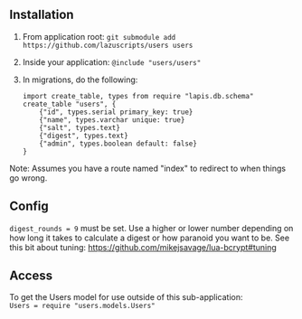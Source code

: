 ## Installation

1. From application root: `git submodule add https://github.com/lazuscripts/users users`

2. Inside your application: `@include "users/users"`

3. In migrations, do the following:
   ```moonscript
   import create_table, types from require "lapis.db.schema"
   create_table "users", {
       {"id", types.serial primary_key: true}
       {"name", types.varchar unique: true}
       {"salt", types.text}
       {"digest", types.text}
       {"admin", types.boolean default: false}
   }
   ```

Note: Assumes you have a route named "index" to redirect to when things go
wrong.

## Config

`digest_rounds = 9` must be set. Use a higher or lower number depending on how
long it takes to calculate a digest or how paranoid you want to be. See this bit
about tuning: https://github.com/mikejsavage/lua-bcrypt#tuning

## Access

To get the Users model for use outside of this sub-application:<br>
`Users = require "users.models.Users"`
